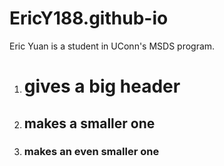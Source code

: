 # EricY188.github-io
Eric Yuan is a student in UConn's MSDS program. 
1. # gives a big header
2. ## makes a smaller one
3. ### makes an even smaller one
